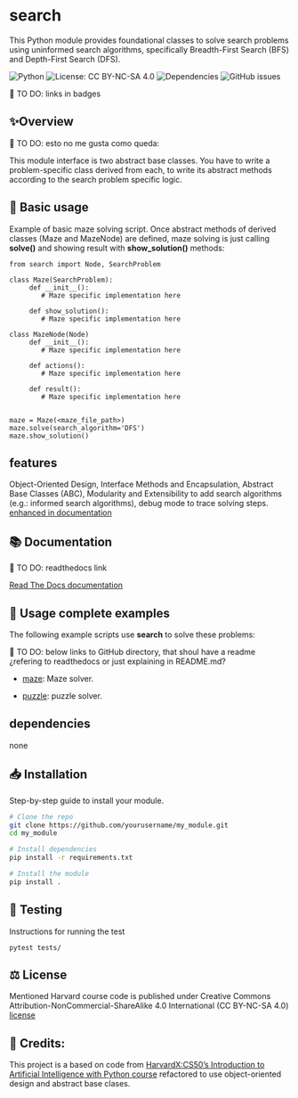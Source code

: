 # search

This Python module provides foundational classes to solve search problems using uninformed search algorithms, specifically Breadth-First Search (BFS) and Depth-First Search (DFS).

![Python](https://img.shields.io/badge/python-3.8%2B-blue)
![License: CC BY-NC-SA 4.0](https://img.shields.io/badge/License-CC%20BY--NC--SA%204.0-yellow.svg)
![Dependencies](https://img.shields.io/librariesio/github/username/repo-name)
![GitHub issues](https://img.shields.io/github/issues/username/repo-name)

📌 TO DO: links in badges

## ✨Overview
📌 TO DO: esto no me gusta como queda:

This module interface is two abstract base classes. You have to write a problem-specific class derived from each, to write its abstract methods according to the search problem specific logic.



## 🚀 Basic usage
Example of basic maze solving script.
Once abstract methods of derived classes (Maze and MazeNode) are defined, maze solving is just calling **solve()** and showing result with **show_solution()** methods:

    from search import Node, SearchProblem

    class Maze(SearchProblem):
         def __init__():
            # Maze specific implementation here

         def show_solution():
            # Maze specific implementation here

    class MazeNode(Node)
         def __init__():
            # Maze specific implementation here

         def actions():
            # Maze specific implementation here

         def result():
            # Maze specific implementation here


    maze = Maze(<maze_file_path>)
    maze.solve(search_algorithm='DFS')
    maze.show_solution()


## features
Object-Oriented Design, Interface Methods and Encapsulation, Abstract Base Classes (ABC), Modularity and Extensibility to add search algorithms (e.g.: informed search algorithms), debug mode to trace solving steps.
[enhanced in documentation](docs/features.md)


## 📚 Documentation
📌 TO DO: readthedocs link

[Read The Docs documentation](docs/search_docs.md)



## 💼 Usage complete examples

The following example scripts use **search** to solve these problems:

📌 TO DO: below links to GitHub directory, that shoul have a readme ¿refering to readthedocs or just explaining in README.md?

- [maze](https://github.com/javrui/search-maze-puzzle/blob/main/maze.md): Maze solver.


- [puzzle](https://github.com/javrui/search-maze-puzzle/blob/main/puzzle.md): puzzle solver.

## dependencies
none


## 📥 Installation
Step-by-step guide to install your module.

```bash
# Clone the repo
git clone https://github.com/yourusername/my_module.git
cd my_module

# Install dependencies
pip install -r requirements.txt

# Install the module
pip install .
```


## 🧪 Testing

Instructions for running the test

    pytest tests/


## ⚖️ License

Mentioned Harvard course code is published under Creative Commons Attribution-NonCommercial-ShareAlike 4.0 International (CC BY-NC-SA 4.0) [license](LICENSE.md)



##  🙏 Credits:

This project is a based on code from [HarvardX:CS50’s Introduction to Artificial Intelligence with Python course](https://pll.harvard.edu/course/cs50s-introduction-artificial-intelligence-python) refactored to use object-oriented design and abstract base clases.

